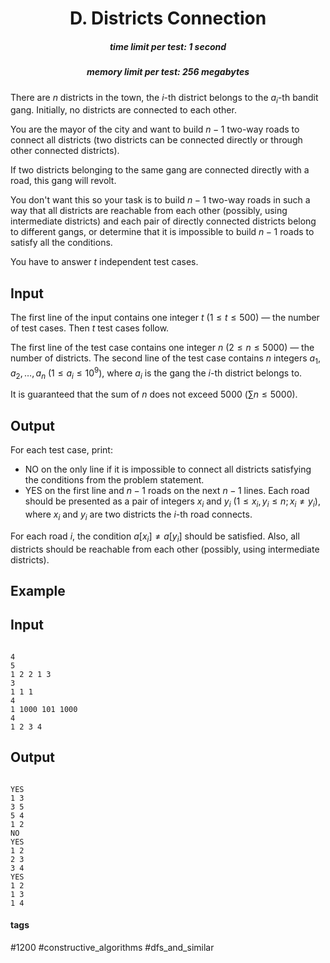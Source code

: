 <h1 style='text-align: center;'> D. Districts Connection</h1>

<h5 style='text-align: center;'>time limit per test: 1 second</h5>
<h5 style='text-align: center;'>memory limit per test: 256 megabytes</h5>

There are $n$ districts in the town, the $i$-th district belongs to the $a_i$-th bandit gang. Initially, no districts are connected to each other.

You are the mayor of the city and want to build $n-1$ two-way roads to connect all districts (two districts can be connected directly or through other connected districts).

If two districts belonging to the same gang are connected directly with a road, this gang will revolt.

You don't want this so your task is to build $n-1$ two-way roads in such a way that all districts are reachable from each other (possibly, using intermediate districts) and each pair of directly connected districts belong to different gangs, or determine that it is impossible to build $n-1$ roads to satisfy all the conditions.

You have to answer $t$ independent test cases.

## Input

The first line of the input contains one integer $t$ ($1 \le t \le 500$) — the number of test cases. Then $t$ test cases follow.

The first line of the test case contains one integer $n$ ($2 \le n \le 5000$) — the number of districts. The second line of the test case contains $n$ integers $a_1, a_2, \ldots, a_n$ ($1 \le a_i \le 10^9$), where $a_i$ is the gang the $i$-th district belongs to.

It is guaranteed that the sum of $n$ does not exceed $5000$ ($\sum n \le 5000$).

## Output

For each test case, print:

* NO on the only line if it is impossible to connect all districts satisfying the conditions from the problem statement.
* YES on the first line and $n-1$ roads on the next $n-1$ lines. Each road should be presented as a pair of integers $x_i$ and $y_i$ ($1 \le x_i, y_i \le n; x_i \ne y_i$), where $x_i$ and $y_i$ are two districts the $i$-th road connects.

For each road $i$, the condition $a[x_i] \ne a[y_i]$ should be satisfied. Also, all districts should be reachable from each other (possibly, using intermediate districts).

## Example

## Input


```

4
5
1 2 2 1 3
3
1 1 1
4
1 1000 101 1000
4
1 2 3 4

```
## Output


```

YES
1 3
3 5
5 4
1 2
NO
YES
1 2
2 3
3 4
YES
1 2
1 3
1 4

```


#### tags 

#1200 #constructive_algorithms #dfs_and_similar 